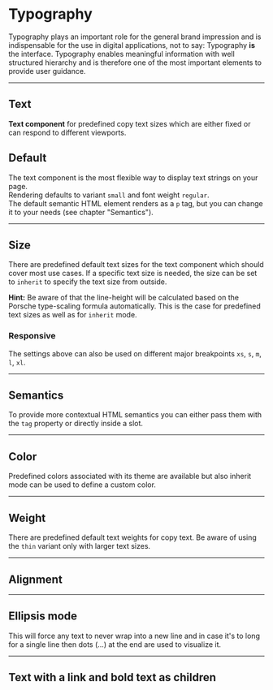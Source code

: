 # Typography
Typography plays an important role for the general brand impression and is indispensable for the use in digital applications, not to say: Typography **is** the interface. Typography enables meaningful information with well structured hierarchy and is therefore one of the most important elements to provide user guidance.

---

## Text

**Text component** for predefined copy text sizes which are either fixed or can respond to different viewports.

## Default

The text component is the most flexible way to display text strings on your page.  
Rendering defaults to variant `small` and font weight `regular`.  
The default semantic HTML element renders as a `p` tag, but you can change it to your needs (see chapter "Semantics").

<Playground :themeable="true">
  <template v-slot="{theme}">
    <p-text :theme="theme">The quick brown fox jumps over the lazy dog</p-text>
  </template>
</Playground>

--- 

## Size

There are predefined default text sizes for the text component which should cover most use cases. 
If a specific text size is needed, the size can be set to `inherit` to specify the text size from outside.

**Hint:** Be aware of that the line-height will be calculated based on the Porsche type-scaling formula automatically. This is the case for predefined text sizes as well as for `inherit` mode.

<Playground :themeable="true">
  <template #configurator>
    <select @change="size = $event.target.value">
      <option disabled>Select a size</option>
      <option>x-small</option>
      <option>small</option>
      <option selected>medium</option>
      <option>large</option>
      <option>x-large</option>
      <option>inherit</option>
    </select>
  </template>
  <template v-slot="{theme}">
    <p-text :theme="theme" :size="size" :style="isInheritSize">The quick brown fox jumps over the lazy dog</p-text>
  </template>
</Playground>

### Responsive

The settings above can also be used on different major breakpoints `xs`, `s`, `m`, `l`, `xl`.

<Playground :themeable="true">
  <template v-slot="{theme}">
    <p-text :theme="theme" size="{ base: 'small', l: 'medium' }">The quick brown fox jumps over the lazy dog</p-text>
  </template>
</Playground>

--- 

## Semantics

To provide more contextual HTML semantics you can either pass them with the `tag` property or directly inside a slot.

<Playground :themeable="true">
  <template v-slot="{theme}">
    <p-text :theme="theme" tag="blockquote">The quick brown fox jumps over the lazy dog</p-text>
    <p-text :theme="theme"><blockquote>The quick brown fox jumps over the lazy dog</blockquote></p-text>
  </template>
</Playground>

--- 

## Color
Predefined colors associated with its theme are available but also inherit mode can be used to define a custom color.

<Playground :themeable="true">
  <template #configurator>
    <select @change="color = $event.target.value">
      <option disabled>Select a color</option>
      <option value="brand">Brand</option>
      <option value="default" selected>Default</option>
      <option value="neutral-contrast-high">Neutral Contrast High</option>
      <option value="neutral-contrast-medium">Neutral Contrast Medium</option>
      <option value="neutral-contrast-low">Neutral Contrast Low</option>
      <option value="notification-success">Notification Success</option>
      <option value="notification-warning">Notification Warning</option>
      <option value="notification-error">Notification Error</option>
      <option value="notification-neutral">Notification Neutral</option>
      <option value="inherit">Inherit</option>
    </select>
  </template>
  <template v-slot="{theme}">
    <p-text :theme="theme" :color="color" :style="isInheritColor">The quick brown fox jumps over the lazy dog</p-text>
  </template>
</Playground>

--- 

## Weight

There are predefined default text weights for copy text. Be aware of using the `thin` variant only with larger text sizes.

<Playground :themeable="true">
  <template #configurator>
    <select @change="weight = $event.target.value">
      <option disabled>Select a weight</option>
      <option value="thin" selected>Thin</option>
      <option value="regular">Regular</option>
      <option value="bold">Bold</option>
    </select>
  </template>
  <template v-slot="{theme}">
    <p-text :theme="theme" size="medium" :weight="weight">The quick brown fox jumps over the lazy dog</p-text>
  </template>
</Playground>

---

## Alignment

<Playground :themeable="true">
  <template #configurator>
    <select @change="align = $event.target.value">
      <option disabled>Select an alignment</option>
      <option value="left">Left</option>
      <option value="center" selected>Center</option>
      <option value="right">Right</option>
    </select>
  </template>
  <template v-slot="{theme}">
    <p-text :theme="theme" :align="align">The quick brown fox jumps over the lazy dog</p-text>
  </template>
</Playground>

---

## Ellipsis mode
This will force any text to never wrap into a new line and in case it's to long for a single line then dots (…) at the end are used to visualize it.

<Playground :themeable="true">
  <template v-slot="{theme}">
    <p-text :theme="theme" ellipsis="true">Lorem ipsum dolor sit amet, consetetur sadipscing elitr, sed diam nonumy eirmod tempor invidunt ut labore et dolore magna aliquyam erat, sed diam voluptua. At vero eos et accusam et justo duo dolores et ea rebum.</p-text>
  </template>
</Playground>

---

## Text with a link and bold text as children

<Playground :themeable="true">
  <template v-slot="{theme}">
    <p-text :theme="theme">Lorem ipsum dolor sit amet <a href="#">linked text</a> et, <b>bold text</b> & <strong>strong text</strong></p-text>
  </template>
</Playground>


<script lang="ts">
  import Vue from 'vue';
import Component from 'vue-class-component';
  
  @Component
  export default class PlaygroundTypography extends Vue {
    public size: string = 'medium';
    public weight: string = 'thin';
    public color: string = 'default';
    public align: string = 'center';
    
    public get isInheritSize() {
      return this.size === 'inherit' ? 'font-size: 48px;' : undefined;
    }
    
    public get isInheritColor() {
      return this.color === 'inherit' ? 'color: deeppink' : undefined;
    }
  }
</script>